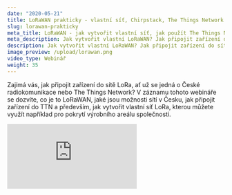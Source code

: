 ```yaml
---
date: "2020-05-21"
title: LoRaWAN prakticky - vlastní síť, Chirpstack, The Things Network
slug: lorawan-prakticky
meta_title: LoRaWAN - jak vytvořit vlastní síť, jak použít The Things Network, záznam webináře | HARDWARIO Akademie
meta_description: Jak vytvořit vlastní LoRaWAN? Jak připojit zařízení do sítě LoRa, ať už se jedná o České radiokomunikace nebo The Things Network?
description: Jak vytvořit vlastní LoRaWAN? Jak připojit zařízení do sítě LoRa, ať už se jedná o České radiokomunikace nebo The Things Network?
image_preview: /upload/lorawan.png
video_type: Webinář
weight: 35
---
```


Zajímá vás, jak připojit zařízení do sítě LoRa, ať už se jedná o České radiokomunikace nebo The Things Network? V záznamu tohoto webináře se dozvíte, co je to LoRaWAN, jaké jsou možnosti sítí v Česku, jak připojit zařízení do TTN a především, jak vytvořit vlastní síť LoRa, kterou můžete využít například pro pokrytí výrobního areálu společnosti.

<div class = "video-container">
<iframe src="https://www.youtube.com/embed/qMK4uZR-Tbk?modestbranding=1&amp;showinfo=0&amp;rel=0&amp;html5=1&amp;widgetid=2" frameborder="0" allow="accelerometer; autoplay; encrypted-media; gyroscope; picture-in-picture" allowfullscreen></iframe>
</div>
